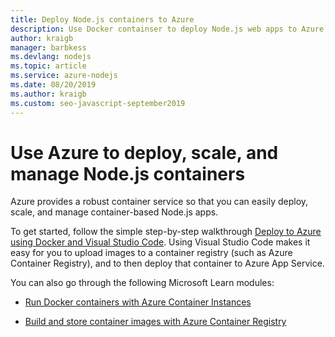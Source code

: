 ```yaml
---
title: Deploy Node.js containers to Azure
description: Use Docker containser to deploy Node.js web apps to Azure
author: kraigb
manager: barbkess
ms.devlang: nodejs
ms.topic: article
ms.service: azure-nodejs
ms.date: 08/20/2019
ms.author: kraigb
ms.custom: seo-javascript-september2019
---
```


# Use Azure to deploy, scale, and manage Node.js containers

Azure provides a robust container service so that you can easily deploy, scale, and manage container-based Node.js apps.

To get started, follow the simple step-by-step walkthrough [Deploy to Azure using Docker and Visual Studio Code](https://code.visualstudio.com/tutorials/docker-extension/getting-started). Using Visual Studio Code makes it easy for you to upload images to a container registry (such as Azure Container Registry), and to then deploy that container to Azure App Service.

You can also go through the following Microsoft Learn modules:

- [Run Docker containers with Azure Container Instances](/learn/modules/run-docker-with-azure-container-instances/)

- [Build and store container images with Azure Container Registry](/learn/modules/build-and-store-container-images/)
